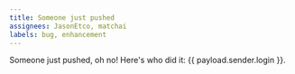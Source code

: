 ```yaml
---
title: Someone just pushed
assignees: JasonEtco, matchai
labels: bug, enhancement
---
```

Someone just pushed, oh no! Here's who did it: {{ payload.sender.login }}.
